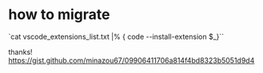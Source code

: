 # how to migrate
`cat vscode_extensions_list.txt |% { code --install-extension $_}``

thanks! https://gist.github.com/minazou67/09906411706a814f4bd8323b5051d9d4
